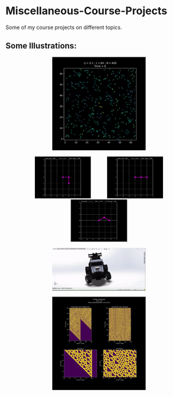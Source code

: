 # Miscellaneous-Course-Projects
Some of my course projects on different topics.

## Some Illustrations:

<p align="center">
<img src="https://github.com/af6echo/Miscellaneous-Course-Projects/blob/main/The%20Vicsek%20Model/Animation_eta01_N400.gif" height="50%" width="50%" >
<p align="center">
<img src="https://github.com/af6echo/Miscellaneous-Course-Projects/blob/main/The%20Double%20Pendulum/Animation1.gif" height="30%" width="30%" hspace="20" >
<img src="https://github.com/af6echo/Miscellaneous-Course-Projects/blob/main/The%20Double%20Pendulum/Animation2.gif" height="30%" width="30%" hspace="20" >
<img src="https://github.com/af6echo/Miscellaneous-Course-Projects/blob/main/The%20Double%20Pendulum/Animation3.gif" height="30%" width="30%" >
<p align="center">
<img src="https://github.com/af6echo/Miscellaneous-Course-Projects/blob/main/Industrial%20Drawing%20Project/overview_gif_optimized.gif" height="50%" width="50%" >
<p align="center">
<img src="https://github.com/af6echo/Miscellaneous-Course-Projects/blob/main/Cellular%20Automata/Rule110.jpg" height="50%" width="50%" >
</p>
